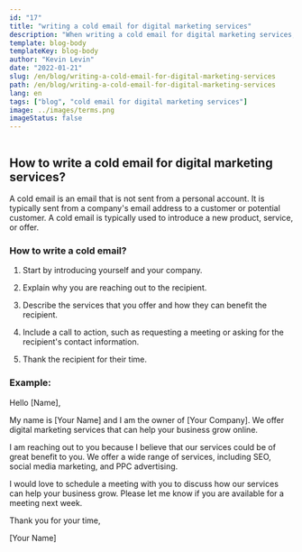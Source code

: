 ```yaml
---
id: "17"
title: "writing a cold email for digital marketing services"
description: "When writing a cold email for digital marketing services, it is important to introduce yourself and your company, and to explain why you are reaching out to the recipient. It is also important to explain what you can offer the recipient and how you can help them meet their goals."
template: blog-body
templateKey: blog-body
author: "Kevin Levin"
date: "2022-01-21"
slug: /en/blog/writing-a-cold-email-for-digital-marketing-services
path: /en/blog/writing-a-cold-email-for-digital-marketing-services
lang: en
tags: ["blog", "cold email for digital marketing services"]
image: ../images/terms.png
imageStatus: false
---
```


```toc

```

## How to write a cold email for digital marketing services?

A cold email is an email that is not sent from a personal account. It is typically sent from a company's email address to a customer or potential customer. A cold email is typically used to introduce a new product, service, or offer.

### How to write a cold email?

1. Start by introducing yourself and your company.

2. Explain why you are reaching out to the recipient.

3. Describe the services that you offer and how they can benefit the recipient.

4. Include a call to action, such as requesting a meeting or asking for the recipient's contact information.

5. Thank the recipient for their time.

### Example:

Hello [Name],

My name is [Your Name] and I am the owner of [Your Company]. We offer digital marketing services that can help your business grow online.

I am reaching out to you because I believe that our services could be of great benefit to you. We offer a wide range of services, including SEO, social media marketing, and PPC advertising.

I would love to schedule a meeting with you to discuss how our services can help your business grow. Please let me know if you are available for a meeting next week.

Thank you for your time,

[Your Name]
